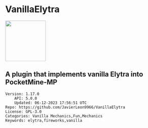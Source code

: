 # VanillaElytra
<img src="https://raw.githubusercontent.com/JavierLeon9966/VanillaElytra/61c87d73b9930bccff4f7ff4c41750056790ca63/icon.png" width="128" height="128" />

## A plugin that implements vanilla Elytra into PocketMine-MP
```properties
Version: 1.17.0
    API: 5.0.0
    Updated: 06-12-2023 17:56:51 UTC
Repo: https://github.com/JavierLeon9966/VanillaElytra
License: GPL-3.0
Categories: Vanilla Mechanics,Fun,Mechanics
Keywords: elytra,fireworks,vanilla
```